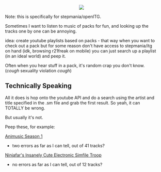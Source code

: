 <p align="center"><img src="https://remywiki.com/images/f/fa/CUTIE_CHASER_banner_old.png"></p>

Note: this is specifically for stepmania/openITG.

Sometimes I want to listen to music of packs for fun, and looking up the
tracks one by one can be annoying.

idea: create youtube playlists based on packs - that way when you want to check out a pack
but for some reason don't have access to stepmania/itg on hand (idk, browsing r21freak on mobile)
you can just search up a playlist (in an ideal world) and peep it.

Often when you hear stuff in a pack, it's random crap you don't know.
(_cough_ sexuality violation _cough_)


## Technically Speaking

All it does is hop onto the youtube API and do a search using the artist and title
specified in the .sm file and grab the first result. So yeah, it can TOTALLY be wrong.

But usually it's not.

Peep these, for example:

[Animusic Season 1](https://www.youtube.com/watch?v=5KDltB4AvoY&list=PL_B30pn44WOVuiAsWCWGgf2mA-153un7G)
- two errors as far as I can tell, out of 41 tracks?

[Ninjafar's Insanely Cute Electronic Simfile Troop](https://www.youtube.com/watch?v=Ys9sIqv42lo&list=PL_B30pn44WOU-QqkJIwVhPp6xu0Y09DMj)
- no errors as far as I can tell, out of 12 tracks?

